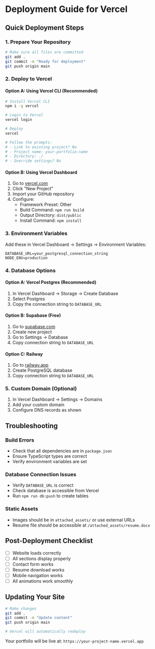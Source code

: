 # Deployment Guide for Vercel

## Quick Deployment Steps

### 1. Prepare Your Repository
```bash
# Make sure all files are committed
git add .
git commit -m "Ready for deployment"
git push origin main
```

### 2. Deploy to Vercel

#### Option A: Using Vercel CLI (Recommended)
```bash
# Install Vercel CLI
npm i -g vercel

# Login to Vercel
vercel login

# Deploy
vercel

# Follow the prompts:
# - Link to existing project? No
# - Project name: your-portfolio-name
# - Directory: ./
# - Override settings? No
```

#### Option B: Using Vercel Dashboard
1. Go to [vercel.com](https://vercel.com)
2. Click "New Project"
3. Import your GitHub repository
4. Configure:
   - Framework Preset: Other
   - Build Command: `npm run build`
   - Output Directory: `dist/public`
   - Install Command: `npm install`

### 3. Environment Variables
Add these in Vercel Dashboard → Settings → Environment Variables:

```
DATABASE_URL=your_postgresql_connection_string
NODE_ENV=production
```

### 4. Database Options

#### Option A: Vercel Postgres (Recommended)
1. In Vercel Dashboard → Storage → Create Database
2. Select Postgres
3. Copy the connection string to `DATABASE_URL`

#### Option B: Supabase (Free)
1. Go to [supabase.com](https://supabase.com)
2. Create new project
3. Go to Settings → Database
4. Copy connection string to `DATABASE_URL`

#### Option C: Railway
1. Go to [railway.app](https://railway.app)
2. Create PostgreSQL database
3. Copy connection string to `DATABASE_URL`

### 5. Custom Domain (Optional)
1. In Vercel Dashboard → Settings → Domains
2. Add your custom domain
3. Configure DNS records as shown

## Troubleshooting

### Build Errors
- Check that all dependencies are in `package.json`
- Ensure TypeScript types are correct
- Verify environment variables are set

### Database Connection Issues
- Verify `DATABASE_URL` is correct
- Check database is accessible from Vercel
- Run `npm run db:push` to create tables

### Static Assets
- Images should be in `attached_assets/` or use external URLs
- Resume file should be accessible at `/attached_assets/resume.docx`

## Post-Deployment Checklist

- [ ] Website loads correctly
- [ ] All sections display properly
- [ ] Contact form works
- [ ] Resume download works
- [ ] Mobile navigation works
- [ ] All animations work smoothly

## Updating Your Site

```bash
# Make changes
git add .
git commit -m "Update content"
git push origin main

# Vercel will automatically redeploy
```

Your portfolio will be live at: `https://your-project-name.vercel.app`